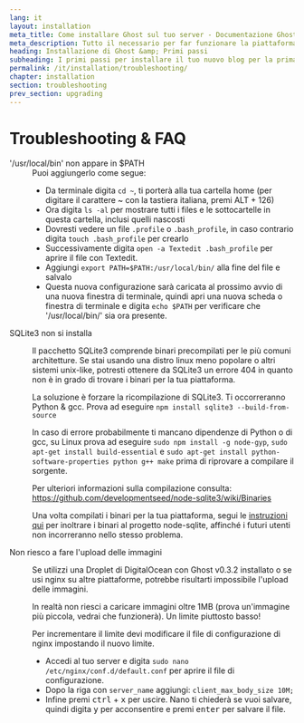 ```yaml
---
lang: it
layout: installation
meta_title: Come installare Ghost sul tuo server - Documentazione Ghost
meta_description: Tutto il necessario per far funzionare la piattaforma di blogging Ghost in locale e in remoto.
heading: Installazione di Ghost &amp; Primi passi
subheading: I primi passi per installare il tuo nuovo blog per la prima volta.
permalink: /it/installation/troubleshooting/
chapter: installation
section: troubleshooting
prev_section: upgrading
---
```



# Troubleshooting & FAQ <a id="troubleshooting"></a>

<dl>
    <dt id="export-path">'/usr/local/bin' non appare in $PATH</dt>
    <dd>Puoi aggiungerlo come segue:
        <ul>
            <li>Da terminale digita <code>cd ~</code>, ti porterà alla tua cartella home (per digitare il carattere ~ con la tastiera italiana, premi ALT + 126)</li>
            <li>Ora digita <code>ls -al</code> per mostrare tutti i files e le sottocartelle in questa cartella, inclusi quelli nascosti</li>
            <li>Dovresti vedere un file <code class="path">.profile</code> o <code class="path">.bash_profile</code>, in caso contrario digita <code>touch .bash_profile</code> per crearlo</li>
            <li>Successivamente digita <code>open -a Textedit .bash_profile</code> per aprire il file con Textedit.</li>
            <li>Aggiungi <code>export PATH=$PATH:/usr/local/bin/</code> alla fine del file e salvalo</li>
            <li>Questa nuova configurazione sarà caricata al prossimo avvio di una nuova finestra di terminale, quindi apri una nuova scheda o finestra di terminale e digita <code>echo $PATH</code> per verificare che '/usr/local/bin/' sia ora presente.</li>
        </ul>
    </dd>
    <dt id="sqlite3-errors">SQLite3 non si installa</dt>
    <dd>
        <p>Il pacchetto SQLite3 comprende binari precompilati per le più comuni architetture. Se stai usando una distro linux meno popolare o altri sistemi unix-like, potresti ottenere da SQLite3 un errore 404 in quanto non è in grado di trovare i binari per la tua piattaforma.</p>
        <p>La soluzione è forzare la ricompilazione di SQLite3. Ti occorreranno Python & gcc. Prova ad eseguire <code>npm install sqlite3 --build-from-source</code></p>
        <p>In caso di errore probabilmente ti mancano dipendenze di Python o di gcc, su Linux prova ad eseguire <code>sudo npm install -g node-gyp</code>, <code>sudo apt-get install build-essential</code> e <code>sudo apt-get install python-software-properties python g++ make</code> prima di riprovare a compilare il sorgente.</p>
        <p>Per ulteriori informazioni sulla compilazione consulta: <a href="https://github.com/developmentseed/node-sqlite3/wiki/Binaries">https://github.com/developmentseed/node-sqlite3/wiki/Binaries</a></p>
        <p>Una volta compilati i binari per la tua piattaforma, segui le <a href="https://github.com/developmentseed/node-sqlite3/wiki/Binaries#creating-new-binaries">instruzioni qui</a> per inoltrare i binari al progetto node-sqlite, affinché i futuri utenti non incorreranno nello stesso problema.</p>
    </dd>
    <dt id="image-uploads">Non riesco a fare l'upload delle immagini</dt>
    <dd>
        <p>Se utilizzi una Droplet di DigitalOcean con Ghost v0.3.2 installato o se usi nginx su altre piattaforme, potrebbe risultarti impossibile l'upload delle immagini.</p>
        <p>In realtà non riesci a caricare immagini oltre 1MB (prova un'immagine più piccola, vedrai che funzionerà). Un limite piuttosto basso!</p>
        <p>Per incrementare il limite devi modificare il file di configurazione di nginx impostando il nuovo limite.</p>
        <ul>
            <li>Accedi al tuo server e digita <code>sudo nano /etc/nginx/conf.d/default.conf</code> per aprire il file di configurazione.</li>
            <li>Dopo la riga con <code>server_name</code> aggiungi: <code>client_max_body_size 10M;</code></li>
            <li>Infine premi <kbd>ctrl</kbd> + <kbd>x</kbd> per uscire. Nano ti chiederà se vuoi salvare, quindi digita <kbd>y</kbd> per acconsentire e premi <kbd>enter</kbd> per salvare il file.</li>
        </ul>
    </dd>
</dl>

